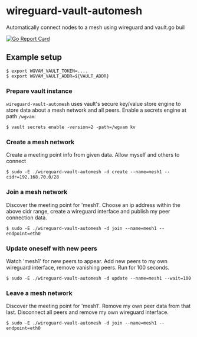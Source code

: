 # wireguard-vault-automesh
Automatically connect nodes to a mesh using wireguard and vault.go buil

[![Go Report Card](https://goreportcard.com/badge/github.com/aschmidt75/wireguard-vault-automesh)](https://goreportcard.com/report/github.com/aschmidt75/wireguard-vault-automesh)

## Example setup

```
$ export WGVAM_VAULT_TOKEN=....
$ export WGVAM_VAULT_ADDR=${VAULT_ADDR}
```

### Prepare vault instance

`wireguard-vault-automesh` uses vault's secure key/value store engine to store data about a mesh network and all peers.
Enable a secrets engine at path `/wgvam`:

```
$ vault secrets enable -version=2 -path=/wgvam kv
```

### Create a mesh network

Create a meeting point info from given data. Allow myself and others to connect

```
$ sudo -E ./wireguard-vault-automesh -d create --name=mesh1 --cidr=192.168.70.0/28
```

### Join a mesh network

Discover the meeting point for 'mesh1'. Choose an ip address within the above cidr range,
create a wireguard interface and publish my peer connection data.

```
$ sudo -E ./wireguard-vault-automesh -d join --name=mesh1 --endpoint=eth0
```

### Update oneself with new peers

Watch 'mesh1' for new peers to appear. Add new peers to my own wireguard interface, remove
vanishing peers. Run for 100 seconds.

```
$ sudo -E ./wireguard-vault-automesh -d update --name=mesh1 --wait=100
```

### Leave a mesh network

Discover the meeting point for 'mesh1'. Remove my own peer data from that last.
Disconnect all peers and remove my own wireguard interface.

```
$ sudo -E ./wireguard-vault-automesh -d join --name=mesh1 --endpoint=eth0
```
